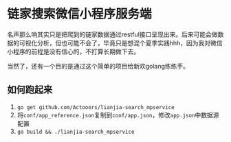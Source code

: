# 链家搜索微信小程序服务端

名声那么响其实只是把爬到的链家数据通过restful接口呈现出来。后来可能会做数据的可视化分析，但也可能不会了，毕竟只是想混个夏季实践hhh，因为我对微信小程序的前程是没有信心的，不打算长期做下去。

当然了，还有一个目的是通过这个简单的项目给新欢golang练练手。

## 如何跑起来

1. `go get github.com/Actooors/lianjia-search_mpservice`
2. 将`conf/app_reference.json`复制到`conf/app.json`，修改`app.json`中数据源配置
3. `go build && ./lianjia-search_mpservice`

